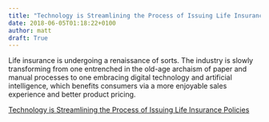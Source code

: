 ```yaml
---
title: "Technology is Streamlining the Process of Issuing Life Insurance Policies"
date: 2018-06-05T01:18:22+0100
author: matt
draft: True
---
```

Life insurance is undergoing a renaissance of sorts. The industry is slowly transforming from one entrenched in the old-age archaism of paper and manual processes to one embracing digital technology and artificial intelligence, which benefits consumers via a more enjoyable sales experience and better product pricing.

[ Technology is Streamlining the Process of Issuing Life Insurance Policies ]( http://www.investmentnews.com/article/20180110/FREE/180119992/technology-is-streamlining-the-process-of-issuing-life-insurance )
